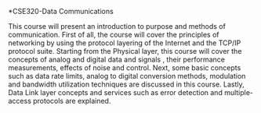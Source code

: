 *CSE320-Data Communications

This course will present an introduction to purpose and methods of communication. First of all, the course will cover the principles of networking by using the protocol layering of the Internet and the TCP/IP protocol suite. Starting from the Physical layer, this course will cover the concepts of analog and digital data and signals , their performance measurements, effects of noise and control. Next, some basic concepts such as data rate limits, analog to digital conversion methods, modulation and bandwidth utilization techniques are discussed in this course. Lastly, Data Link layer concepts and services such as error detection and multiple-access protocols are explained.
